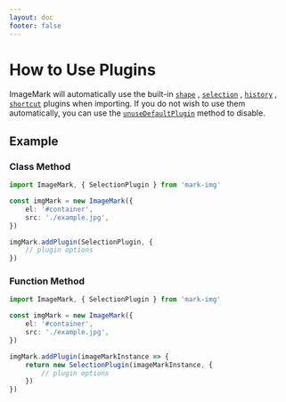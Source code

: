 ```yaml
---
layout: doc
footer: false
---
```


# How to Use Plugins

ImageMark will automatically use the built-in [`shape`](/en/api/plugin/shape) , [`selection`](/en/api/plugin/selection) , [`history`](/en/api/plugin/history) , [`shortcut`](/en/api/plugin/shortcut) plugins when importing. If you do not wish to use them automatically, you can use the [`unuseDefaultPlugin`](/en/api/constructor-methods#unusedefaultplugin) method to disable.

## Example

### Class Method

```ts
import ImageMark, { SelectionPlugin } from 'mark-img'

const imgMark = new ImageMark({
	el: '#container',
	src: './example.jpg',
})

imgMark.addPlugin(SelectionPlugin, {
	// plugin options
})
```

### Function Method

```ts
import ImageMark, { SelectionPlugin } from 'mark-img'

const imgMark = new ImageMark({
	el: '#container',
	src: './example.jpg',
})

imgMark.addPlugin(imageMarkInstance => {
	return new SelectionPlugin(imageMarkInstance, {
		// plugin options
	})
})
```
